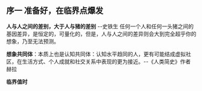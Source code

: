 ## 序一 准备好，在临界点爆发
**人与人之间的差别，大于人与猪的差别**  --史铁生
任何一个人和任何一头猪之间的基因差异，是恒定的，可量化的，但是，人与人之间的差异则会大到完全超乎你的想象，乃至无法预测。

**想象共同体**：本质上也是认知共同体：认知水平趋同的人，更有可能结成虚拟社区，在生活方式、个人成就和社交关系中表现的更为接近。--《人类简史》作者 赫拉

**临界值时**
